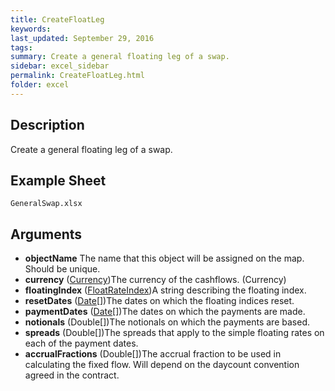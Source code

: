 ```yaml
---
title: CreateFloatLeg
keywords:
last_updated: September 29, 2016
tags:
summary: Create a general floating leg of a swap.
sidebar: excel_sidebar
permalink: CreateFloatLeg.html
folder: excel
---
```


## Description
Create a general floating leg of a swap.

<!--HUMAN EDIT START-->

<!--## Details-->

<!--HUMAN EDIT END-->

## Example Sheet

    GeneralSwap.xlsx

## Arguments

* **objectName** The name that this object will be assigned on the map. Should be unique.
* **currency** ([Currency](Currency.html))The currency of the cashflows. (Currency)
* **floatingIndex** ([FloatRateIndex](FloatRateIndex.html))A string describing the floating index.
* **resetDates** ([Date](Date.html)[])The dates on which the floating indices reset.
* **paymentDates** ([Date](Date.html)[])The dates on which the payments are made.
* **notionals** (Double[])The notionals on which the payments are based.
* **spreads** (Double[])The spreads that apply to the simple floating rates on each of the payment dates.
* **accrualFractions** (Double[])The accrual fraction to be used in calculating the fixed flow.  Will depend on the daycount convention agreed in the contract.

<!--HUMAN EDIT START-->

<!--## Validation-->

<!--HUMAN EDIT END-->

